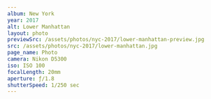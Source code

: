 ```yaml
---
album: New York
year: 2017
alt: Lower Manhattan
layout: photo
previewSrc: /assets/photos/nyc-2017/lower-manhattan-preview.jpg
src: /assets/photos/nyc-2017/lower-manhattan.jpg
page_name: Photo
camera: Nikon D5300
iso: ISO 100
focalLength: 20mm
aperture: ƒ/1.8
shutterSpeed: 1/250 sec
---
```


